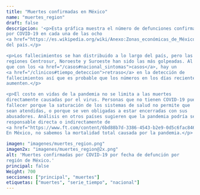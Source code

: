 ```yaml
---
title: "Muertes confirmadas en México"
name: "muertes_region"
draft: false
descripcion: '<p>Esta gráfica muestra el número de defunciones confirmadas
por COVID-19 en cada una de las ocho
<a href="https://es.wikipedia.org/wiki/Anexo:Zonas_económicas_de_México" target="_blank">regiones geográficas</a>
del país.</p>

<p>Los fallecimientos se han distribuido a lo largo del país, pero las
regiones Centrosur, Noroeste y Suroeste han sido las más golpeadas. Al igual
que con los <a href="/casos#nacional_sintomas">casos</a>, hay un
<a href="/clinicos#tiempo_deteccion">retraso</a> en la detección de
fallecimientos así que es probable que los números en los días recientes
aumenten.</p>

<p>El costo en vidas de la pandemia no se limita a las muertes
directamente causadas por el virus. Personas que no tienen COVID-19 pueden
fallecer porque la saturación de los sistemas de salud no permite que
sean atendidas, o porque se ven obligadas a estar encerradas con sus
abusadores. Análisis en otros países sugieren que la pandemia podría ser
responsable directa o indirectamente de
<a href="https://www.ft.com/content/6bd88b7d-3386-4543-b2e9-0d5c6fac846c" target="_blank">60% más fallecimientos que los reportados</a>.
En México, no sabemos la mortalidad total causada por la pandemia.</p>'

imagen: "imagenes/muertes_region.png"
imagen2x: "imagenes/muertes_region@2x.png"
alt: 'Muertes confirmadas por COVID-19 por fecha de defunción por
región de México.'
principal: false
Weight: 700
secciones: ["principal", "muertes"]
etiquetas: ["muertes", "serie_tiempo", "nacional"]
---
```

